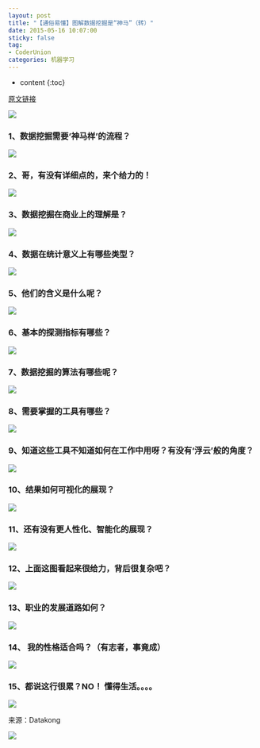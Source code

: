 ```yaml
---
layout: post
title: "【通俗易懂】图解数据挖掘是“神马”（转）"
date: 2015-05-16 10:07:00
sticky: false
tag: 
- CoderUnion
categories: 机器学习
---
```


* content
{:toc}


[原文链接](http://mp.weixin.qq.com/s?__biz=MjM5MDAxNjkyMA==&mid=207102420&idx=3&sn=832c3a9709b1b1014f4d0d264061ce99&scene=1&from=singlemessage&isappinstalled=0#rd)


![](http://mmbiz.qpic.cn/mmbiz/MOv840XPG5XKlDue8n2unmhuCawSBbO2LJZlj5J54gcSoyofy6P4F5le628uHO7jfJic7ugNV6YNGNUAp6ghE8Q/640?wx_fmt=jpeg&wxfrom=5)

### 1、数据挖掘需要‘神马样’的流程？

![](http://mmbiz.qpic.cn/mmbiz/cx8SumXqBLoMWPY40ffwRDw7y8C0cRsXk0cMicscTR8xAvukRMQ5bCJAcgypzlkiaiavbvEyykIM9EBEOSrVt4Jcw/0?wx_fmt=jpeg&wxfrom=5)

### 2、哥，有没有详细点的，来个给力的！ 

![](http://mmbiz.qpic.cn/mmbiz/cx8SumXqBLoMWPY40ffwRDw7y8C0cRsXaoRtcacK6Kv3NNg2Upw5se1Nwx93V6NywJQmXN9cOiaAicMesVPzaibnQ/0?wx_fmt=jpeg&wxfrom=5)

### 3、数据挖掘在商业上的理解是？

![](http://mmbiz.qpic.cn/mmbiz/cx8SumXqBLoMWPY40ffwRDw7y8C0cRsX1TVamsvKKcS1f3bFfAmQzN8oJoB1ulO973GQRPBVbROWM4C7Jj4jsw/0?wx_fmt=jpeg&wxfrom=5)

### 4、数据在统计意义上有哪些类型？

![](http://mmbiz.qpic.cn/mmbiz/cx8SumXqBLoMWPY40ffwRDw7y8C0cRsXRVMMD95alyMB27UTtZYnlFyAdtXOzXMbRucJEEsVoh0S9iaicwSic4xGQ/0?wx_fmt=jpeg&wxfrom=5)

### 5、他们的含义是什么呢？

![](http://mmbiz.qpic.cn/mmbiz/cx8SumXqBLoMWPY40ffwRDw7y8C0cRsX7F5C9C51yiaUqlhFQnjwTG4xPibmIxFUQtsiciaHib0fvNBX811ROyicXXYw/0?wx_fmt=jpeg&wxfrom=5)

### 6、基本的探测指标有哪些？

![](http://mmbiz.qpic.cn/mmbiz/cx8SumXqBLoMWPY40ffwRDw7y8C0cRsXyDibicWrWEDTQzS5kaKCdcOa1ObqLneQKN9R0YbbwNeBgx88Td2xdIKQ/0?wx_fmt=jpeg&wxfrom=5)


### 7、数据挖掘的算法有哪些呢？

![](http://mmbiz.qpic.cn/mmbiz/cx8SumXqBLoMWPY40ffwRDw7y8C0cRsXBicibt64NH8vZLQEBK309wJkE9VBzqTjlR0dGs6xsI0H0MzY835zicokg/0?wx_fmt=jpeg&wxfrom=5)


### 8、需要掌握的工具有哪些？

![](http://mmbiz.qpic.cn/mmbiz/cx8SumXqBLoMWPY40ffwRDw7y8C0cRsXsSkI2a50AzEHZJ7wq99gAq6GwGNzySCePltmvXeqko2odnMaot8NWA/0?wx_fmt=jpeg&wxfrom=5)


### 9、知道这些工具不知道如何在工作中用呀？有没有‘浮云’般的角度？

![](http://mmbiz.qpic.cn/mmbiz/cx8SumXqBLoMWPY40ffwRDw7y8C0cRsX9o0FoHyGW9FgrcM7vdmkstL7sQgTSAGFVEN0p1ZQ78eokjd120x3XQ/0?wx_fmt=jpeg&wxfrom=5)


### 10、结果如何可视化的展现？

![](http://mmbiz.qpic.cn/mmbiz/cx8SumXqBLoMWPY40ffwRDw7y8C0cRsXhd2XW3akC7Q3e2K7ibRia1QhOL5Zht5XmzomT8e2AmaRzicM9vZI217vg/0?wx_fmt=jpeg&wxfrom=5)


### 11、还有没有更人性化、智能化的展现？

![](http://mmbiz.qpic.cn/mmbiz/cx8SumXqBLoMWPY40ffwRDw7y8C0cRsXpO4J2shH2gcUiaIic9w5ALL4suzBaaR6S6MmU6jIKbIepofQXa9Vg3Sg/0?wx_fmt=jpeg&wxfrom=5)


### 12、上面这图看起来很给力，背后很复杂吧？

![](http://mmbiz.qpic.cn/mmbiz/cx8SumXqBLoMWPY40ffwRDw7y8C0cRsX6VsXlj74uqMnFWgWfvO2E6daWBib3OcrkpYticTm9dxllIofJOHMp3hQ/0?wx_fmt=jpeg&wxfrom=5)


### 13、职业的发展道路如何？

![](http://mmbiz.qpic.cn/mmbiz/cx8SumXqBLoMWPY40ffwRDw7y8C0cRsXP6XZfAeHIZ17ujUcy1PaibytRZ0qxNhy5ppVkmJmfibWJM8UibJb3D3rQ/0?wx_fmt=jpeg&wxfrom=5)

### 14、 我的性格适合吗？（有志者，事竟成）

![](http://mmbiz.qpic.cn/mmbiz/cx8SumXqBLoMWPY40ffwRDw7y8C0cRsXibEm4PaUNV8uXYVjKnQwXGKbQ6WZ1S87p8N90GzwicehrNiaZzlVpdjfw/0?wx_fmt=jpeg&wxfrom=5)


### 15、都说这行很累？NO！ 懂得生活。。。。

![](http://mmbiz.qpic.cn/mmbiz/cx8SumXqBLoMWPY40ffwRDw7y8C0cRsX3H9qYicVRicVPuicKDm3N0Ae7vUZOztPXxibvoeibRxWSTo8FAGja00NhGA/640?wx_fmt=jpeg&wxfrom=5)

来源：Datakong

![](http://mmbiz.qpic.cn/mmbiz/MOv840XPG5XBX9ia65rPLSZvicaao2LAyJL3EnIJIajoceuqDdbIPfxdLvM1vPd7iaI2gGtuTkBNRS4DNENqhRlkw/640?wxfrom=5)

